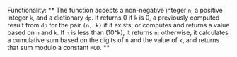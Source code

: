 Functionality: ** The function accepts a non-negative integer `n`, a positive integer `k`, and a dictionary `dp`. It returns 0 if `k` is 0, a previously computed result from `dp` for the pair `(n, k)` if it exists, or computes and returns a value based on `n` and `k`. If `n` is less than \(10^k\), it returns `n`; otherwise, it calculates a cumulative sum based on the digits of `n` and the value of `k`, and returns that sum modulo a constant `MOD`. **